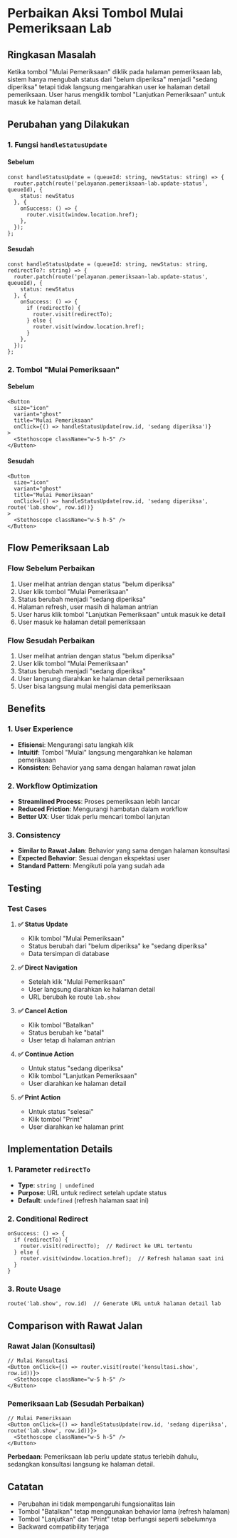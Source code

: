 # Perbaikan Aksi Tombol Mulai Pemeriksaan Lab

## Ringkasan Masalah

Ketika tombol "Mulai Pemeriksaan" diklik pada halaman pemeriksaan lab, sistem hanya mengubah status dari "belum diperiksa" menjadi "sedang diperiksa" tetapi tidak langsung mengarahkan user ke halaman detail pemeriksaan. User harus mengklik tombol "Lanjutkan Pemeriksaan" untuk masuk ke halaman detail.

## Perubahan yang Dilakukan

### 1. Fungsi `handleStatusUpdate`

#### **Sebelum**
```tsx
const handleStatusUpdate = (queueId: string, newStatus: string) => {
  router.patch(route('pelayanan.pemeriksaan-lab.update-status', queueId), {
    status: newStatus
  }, {
    onSuccess: () => {
      router.visit(window.location.href);
    },
  });
};
```

#### **Sesudah**
```tsx
const handleStatusUpdate = (queueId: string, newStatus: string, redirectTo?: string) => {
  router.patch(route('pelayanan.pemeriksaan-lab.update-status', queueId), {
    status: newStatus
  }, {
    onSuccess: () => {
      if (redirectTo) {
        router.visit(redirectTo);
      } else {
        router.visit(window.location.href);
      }
    },
  });
};
```

### 2. Tombol "Mulai Pemeriksaan"

#### **Sebelum**
```tsx
<Button 
  size="icon" 
  variant="ghost" 
  title="Mulai Pemeriksaan" 
  onClick={() => handleStatusUpdate(row.id, 'sedang diperiksa')}
>
  <Stethoscope className="w-5 h-5" />
</Button>
```

#### **Sesudah**
```tsx
<Button 
  size="icon" 
  variant="ghost" 
  title="Mulai Pemeriksaan" 
  onClick={() => handleStatusUpdate(row.id, 'sedang diperiksa', route('lab.show', row.id))}
>
  <Stethoscope className="w-5 h-5" />
</Button>
```

## Flow Pemeriksaan Lab

### **Flow Sebelum Perbaikan**
1. User melihat antrian dengan status "belum diperiksa"
2. User klik tombol "Mulai Pemeriksaan"
3. Status berubah menjadi "sedang diperiksa"
4. Halaman refresh, user masih di halaman antrian
5. User harus klik tombol "Lanjutkan Pemeriksaan" untuk masuk ke detail
6. User masuk ke halaman detail pemeriksaan

### **Flow Sesudah Perbaikan**
1. User melihat antrian dengan status "belum diperiksa"
2. User klik tombol "Mulai Pemeriksaan"
3. Status berubah menjadi "sedang diperiksa"
4. User langsung diarahkan ke halaman detail pemeriksaan
5. User bisa langsung mulai mengisi data pemeriksaan

## Benefits

### 1. User Experience
- **Efisiensi**: Mengurangi satu langkah klik
- **Intuitif**: Tombol "Mulai" langsung mengarahkan ke halaman pemeriksaan
- **Konsisten**: Behavior yang sama dengan halaman rawat jalan

### 2. Workflow Optimization
- **Streamlined Process**: Proses pemeriksaan lebih lancar
- **Reduced Friction**: Mengurangi hambatan dalam workflow
- **Better UX**: User tidak perlu mencari tombol lanjutan

### 3. Consistency
- **Similar to Rawat Jalan**: Behavior yang sama dengan halaman konsultasi
- **Expected Behavior**: Sesuai dengan ekspektasi user
- **Standard Pattern**: Mengikuti pola yang sudah ada

## Testing

### Test Cases

1. **✅ Status Update**
   - Klik tombol "Mulai Pemeriksaan"
   - Status berubah dari "belum diperiksa" ke "sedang diperiksa"
   - Data tersimpan di database

2. **✅ Direct Navigation**
   - Setelah klik "Mulai Pemeriksaan"
   - User langsung diarahkan ke halaman detail
   - URL berubah ke route `lab.show`

3. **✅ Cancel Action**
   - Klik tombol "Batalkan"
   - Status berubah ke "batal"
   - User tetap di halaman antrian

4. **✅ Continue Action**
   - Untuk status "sedang diperiksa"
   - Klik tombol "Lanjutkan Pemeriksaan"
   - User diarahkan ke halaman detail

5. **✅ Print Action**
   - Untuk status "selesai"
   - Klik tombol "Print"
   - User diarahkan ke halaman print

## Implementation Details

### 1. Parameter `redirectTo`
- **Type**: `string | undefined`
- **Purpose**: URL untuk redirect setelah update status
- **Default**: `undefined` (refresh halaman saat ini)

### 2. Conditional Redirect
```tsx
onSuccess: () => {
  if (redirectTo) {
    router.visit(redirectTo);  // Redirect ke URL tertentu
  } else {
    router.visit(window.location.href);  // Refresh halaman saat ini
  }
}
```

### 3. Route Usage
```tsx
route('lab.show', row.id)  // Generate URL untuk halaman detail lab
```

## Comparison with Rawat Jalan

### **Rawat Jalan (Konsultasi)**
```tsx
// Mulai Konsultasi
<Button onClick={() => router.visit(route('konsultasi.show', row.id))}>
  <Stethoscope className="w-5 h-5" />
</Button>
```

### **Pemeriksaan Lab (Sesudah Perbaikan)**
```tsx
// Mulai Pemeriksaan
<Button onClick={() => handleStatusUpdate(row.id, 'sedang diperiksa', route('lab.show', row.id))}>
  <Stethoscope className="w-5 h-5" />
</Button>
```

**Perbedaan**: Pemeriksaan lab perlu update status terlebih dahulu, sedangkan konsultasi langsung ke halaman detail.

## Catatan

- Perubahan ini tidak mempengaruhi fungsionalitas lain
- Tombol "Batalkan" tetap menggunakan behavior lama (refresh halaman)
- Tombol "Lanjutkan" dan "Print" tetap berfungsi seperti sebelumnya
- Backward compatibility terjaga 